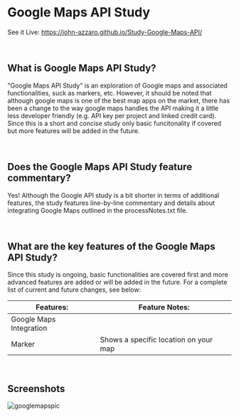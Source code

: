 # Google Maps API Study
See it Live: https://john-azzaro.github.io/Study-Google-Maps-API/

<br>

## What is Google Maps API Study?
"Google Maps API Study" is an exploration of Google maps and associated functionalities, suck as markers, etc. However, it should be noted that although google maps is one of the best map apps on the market, there has been a change to the way google maps handles the API making it a little less developer friendly (e.g. API key per project and linked credit card). Since this is a short and concise study only basic funcitonality if covered but more features will be added in the future.

<br>

## Does the Google Maps API Study feature commentary?
Yes!  Although the Google API study is a bit shorter in terms of additional features, the study features line-by-line commentary and details about integrating Google Maps outlined in the processNotes.txt file.

<br>

## What are the key features of the Google Maps API Study?
Since this study is ongoing, basic functionalities are covered first and more advanced features are added or will be added in the future.  For a complete list of current and future changes, see below:


| **Features:**                            | **Feature Notes:**                             |
| ---------------------------------------- | ----------------------------------------------|
| Google Maps Integration                  |                                               |
| Marker                                   |    Shows a specific location on your map                                             |
  


<br>

## Screenshots

![googlemapspic](https://user-images.githubusercontent.com/37447586/61546899-2d1ada80-a9ff-11e9-9ecb-44a9323c24c9.png)


